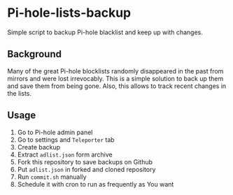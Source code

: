 # Pi-hole-lists-backup
Simple script to backup Pi-hole blacklist and keep up with changes.

## Background
Many of the great Pi-hole blocklists randomly disappeared in the past from mirrors and were lost irrevocably.
This is a simple solution to back up them and save them from being gone.
Also, this allows to track recent changes in the lists.


## Usage
1. Go to Pi-hole admin panel
2. Go to settings and `Teleporter` tab
3. Create backup
4. Extract `adlist.json` form archive
5. Fork this repository to save backups on Github
6. Put `adlist.json` in forked and cloned repository
7. Run `commit.sh` manually
8. Schedule it with cron to run as frequently as You want